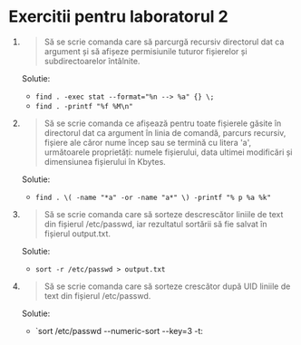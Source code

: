 Exercitii pentru laboratorul 2
==============================

1. > Să se scrie comanda care să parcurgă recursiv directorul dat ca argument și 
   > să afișeze permisiunile tuturor fișierelor și subdirectoarelor întâlnite. 

   Solutie: 
      * `find . -exec stat --format="%n --> %a" {} \;`
      * `find . -printf "%f %M\n"`

2. > Să se scrie comanda ce afișează pentru toate fișierele găsite în directorul dat 
   > ca argument în linia de comandă, parcurs recursiv, fișiere ale căror nume încep 
   > sau se termină cu litera 'a', următoarele proprietăți: numele fișierului, data 
   > ultimei modificări și dimensiunea fișierului în Kbytes. 

   Solutie:
      * `find . \( -name "*a" -or -name "a*" \) -printf "% p %a %k"`

3. > Să se scrie comanda care să sorteze descrescător liniile de text din fișierul 
   > /etc/passwd, iar rezultatul sortării să fie salvat în fișierul output.txt. 

   Solutie:
      * `sort -r /etc/passwd > output.txt`

4. > Să se scrie comanda care să sorteze crescător după UID liniile de text din 
   > fișierul /etc/passwd. 

   Solutie:
      * `sort /etc/passwd --numeric-sort --key=3 -t:
